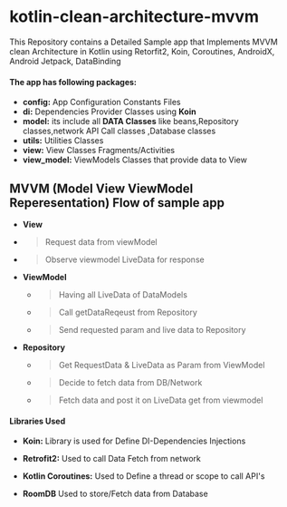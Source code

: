 # kotlin-clean-architecture-mvvm
This Repository contains a Detailed Sample app that Implements MVVM clean Architecture in Kotlin using
Retorfit2, Koin, Coroutines, AndroidX, Android Jetpack, DataBinding 

#### The app has following packages:

 - **config:** App Configuration Constants Files 
 - **di:** Dependencies Provider Classes using **Koin**
 - **model:** its include all **DATA Classes** like beans,Repository classes,network API Call classes ,Database classes
 - **utils:** Utilities Classes 
 - **view:** View Classes Fragments/Activities 
 - **view_model:** ViewModels Classes that provide data to View 

 
 
 
## MVVM (Model View ViewModel Reperesentation) Flow of sample app 

- **View** 
 - >  Request data from viewModel
 - >  Observe viewmodel LiveData for response  


- **ViewModel**  
  - > Having all LiveData of DataModels   
  - > Call getDataReqeust from Repository 
  - > Send requested param and live data to Repository  

- **Repository** 
  - > Get RequestData & LiveData as Param from ViewModel 
  - > Decide to fetch data from DB/Network 
  - > Fetch data and post it on LiveData get from viewmodel
            
  
#### Libraries Used   
- **Koin:**  Library is used for Define DI-Dependencies Injections

- **Retrofit2:** Used to call Data Fetch  from network

- **Kotlin Coroutines:** Used to Define a thread or scope to call API's 

- **RoomDB** Used to store/Fetch data from Database



